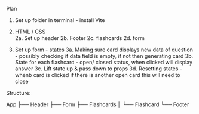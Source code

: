 Plan 

1. Set up folder in terminal - install Vite 

2. HTML / CSS  
2a. Set up header 
2b. Footer
2c. flashcards 
2d. form 

3. Set up form - states 
3a. Making sure card displays new data of question - possibly checking if data field is empty, if not then generating card 
3b. State for each flashcard - open/ closed status, when clicked will display answer 
3c. Lift state up & pass down to props 
3d. Resetting states - whenb card is clicked if there is another open card this will need to close 



Structure: 

App
├── Header
├── Form
├── Flashcards
│ └── Flashcard
└── Footer